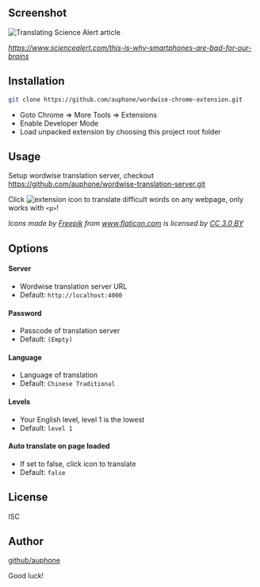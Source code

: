 ## Screenshot
![Translating Science Alert article](https://raw.githubusercontent.com/auphone/wordwise-chrome-extension/master/screenshot.png)

*https://www.sciencealert.com/this-is-why-smartphones-are-bad-for-our-brains*

## Installation
```sh
git clone https://github.com/auphone/wordwise-chrome-extension.git
```
- Goto Chrome => More Tools => Extensions
- Enable Developer Mode
- Load unpacked extension by choosing this project root folder

## Usage
Setup wordwise translation server, checkout https://github.com/auphone/wordwise-translation-server.git

Click ![extension icon](https://raw.githubusercontent.com/auphone/wordwise-chrome-extension/master/icon.png) to translate difficult words on any webpage, only works with `<p>`!

*Icons made by <a href="http://www.freepik.com" title="Freepik">Freepik</a> from <a href="https://www.flaticon.com/" title="Flaticon">www.flaticon.com</a> is licensed by <a href="http://creativecommons.org/licenses/by/3.0/" title="Creative Commons BY 3.0" target="_blank">CC 3.0 BY</a>*

## Options
#### Server
- Wordwise translation server URL
- Default: `http://localhost:4000`

#### Password
- Passcode of translation server
- Default: `(Empty)`

#### Language
- Language of translation
- Default: `Chinese Traditional`

#### Levels
- Your English level, level 1 is the lowest
- Default: `level 1`

#### Auto translate on page loaded
- If set to false, click icon to translate
- Default: `false`

## License
ISC

## Author
[github/auphone](https://github.com/auphone)

Good luck!